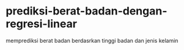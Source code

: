 # prediksi-berat-badan-dengan-regresi-linear
memprediksi berat badan berdasrkan tinggi badan dan jenis kelamin 

